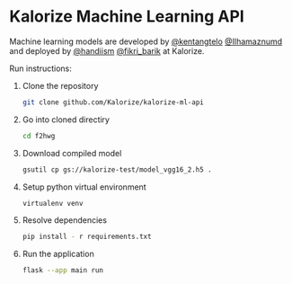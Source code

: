 # Kalorize Machine Learning API

Machine learning models are developed by [@kentangtelo](https://github.com/kentangtelo) [@Ilhamaznumd](https://github.com/Ilhamaznumd) and deployed by [@handiism](https://github.com/handiism) [@fikri_barik](https://github.com/@fikri_barik) at Kalorize.

Run instructions:

1. Clone the repository

   ```bash
   git clone github.com/Kalorize/kalorize-ml-api
   ```

2. Go into cloned directiry

   ```bash
   cd f2hwg
   ```

3. Download compiled model

   ```bash
   gsutil cp gs://kalorize-test/model_vgg16_2.h5 .
   ```

4. Setup python virtual environment

   ```bash
   virtualenv venv
   ```

5. Resolve dependencies

   ```bash
   pip install - r requirements.txt
   ```

6. Run the application

   ```bash
   flask --app main run
   ```
